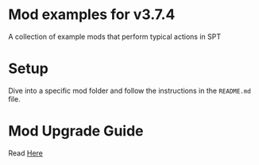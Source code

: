 # Mod examples for v3.7.4

A collection of example mods that perform typical actions in SPT

# Setup

Dive into a specific mod folder and follow the instructions in the `README.md` file.

# Mod Upgrade Guide

Read [Here](https://hub.sp-tarkov.com/doc/entry/51-modding-in-2-4-0/)
